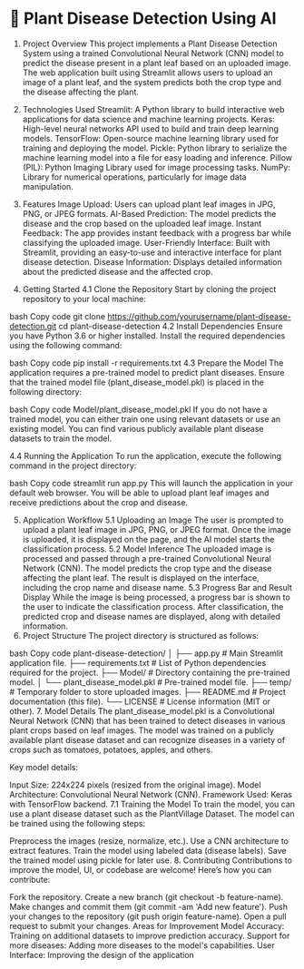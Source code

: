# 🌱 Plant Disease Detection Using AI
1. Project Overview
This project implements a Plant Disease Detection System using a trained Convolutional Neural Network (CNN) model to predict the disease present in a plant leaf based on an uploaded image. The web application built using Streamlit allows users to upload an image of a plant leaf, and the system predicts both the crop type and the disease affecting the plant.

2. Technologies Used
Streamlit: A Python library to build interactive web applications for data science and machine learning projects.
Keras: High-level neural networks API used to build and train deep learning models.
TensorFlow: Open-source machine learning library used for training and deploying the model.
Pickle: Python library to serialize the machine learning model into a file for easy loading and inference.
Pillow (PIL): Python Imaging Library used for image processing tasks.
NumPy: Library for numerical operations, particularly for image data manipulation.
3. Features
Image Upload: Users can upload plant leaf images in JPG, PNG, or JPEG formats.
AI-Based Prediction: The model predicts the disease and the crop based on the uploaded leaf image.
Instant Feedback: The app provides instant feedback with a progress bar while classifying the uploaded image.
User-Friendly Interface: Built with Streamlit, providing an easy-to-use and interactive interface for plant disease detection.
Disease Information: Displays detailed information about the predicted disease and the affected crop.
4. Getting Started
4.1 Clone the Repository
Start by cloning the project repository to your local machine:

bash
Copy code
git clone https://github.com/yourusername/plant-disease-detection.git
cd plant-disease-detection
4.2 Install Dependencies
Ensure you have Python 3.6 or higher installed. Install the required dependencies using the following command:

bash
Copy code
pip install -r requirements.txt
4.3 Prepare the Model
The application requires a pre-trained model to predict plant diseases. Ensure that the trained model file (plant_disease_model.pkl) is placed in the following directory:

bash
Copy code
Model/plant_disease_model.pkl
If you do not have a trained model, you can either train one using relevant datasets or use an existing model. You can find various publicly available plant disease datasets to train the model.

4.4 Running the Application
To run the application, execute the following command in the project directory:

bash
Copy code
streamlit run app.py
This will launch the application in your default web browser. You will be able to upload plant leaf images and receive predictions about the crop and disease.

5. Application Workflow
5.1 Uploading an Image
The user is prompted to upload a plant leaf image in JPG, PNG, or JPEG format.
Once the image is uploaded, it is displayed on the page, and the AI model starts the classification process.
5.2 Model Inference
The uploaded image is processed and passed through a pre-trained Convolutional Neural Network (CNN).
The model predicts the crop type and the disease affecting the plant leaf.
The result is displayed on the interface, including the crop name and disease name.
5.3 Progress Bar and Result Display
While the image is being processed, a progress bar is shown to the user to indicate the classification process.
After classification, the predicted crop and disease names are displayed, along with detailed information.
6. Project Structure
The project directory is structured as follows:

bash
Copy code
plant-disease-detection/
│
├── app.py                       # Main Streamlit application file.
├── requirements.txt             # List of Python dependencies required for the project.
├── Model/                       # Directory containing the pre-trained model.
│   └── plant_disease_model.pkl  # Pre-trained model file.
├── temp/                        # Temporary folder to store uploaded images.
├── README.md                    # Project documentation (this file).
└── LICENSE                      # License information (MIT or other).
7. Model Details
The plant_disease_model.pkl is a Convolutional Neural Network (CNN) that has been trained to detect diseases in various plant crops based on leaf images. The model was trained on a publicly available plant disease dataset and can recognize diseases in a variety of crops such as tomatoes, potatoes, apples, and others.

Key model details:

Input Size: 224x224 pixels (resized from the original image).
Model Architecture: Convolutional Neural Network (CNN).
Framework Used: Keras with TensorFlow backend.
7.1 Training the Model
To train the model, you can use a plant disease dataset such as the PlantVillage Dataset. The model can be trained using the following steps:

Preprocess the images (resize, normalize, etc.).
Use a CNN architecture to extract features.
Train the model using labeled data (disease labels).
Save the trained model using pickle for later use.
8. Contributing
Contributions to improve the model, UI, or codebase are welcome! Here’s how you can contribute:

Fork the repository.
Create a new branch (git checkout -b feature-name).
Make changes and commit them (git commit -am 'Add new feature').
Push your changes to the repository (git push origin feature-name).
Open a pull request to submit your changes.
Areas for Improvement
Model Accuracy: Training on additional datasets to improve prediction accuracy.
Support for more diseases: Adding more diseases to the model's capabilities.
User Interface: Improving the design of the application
